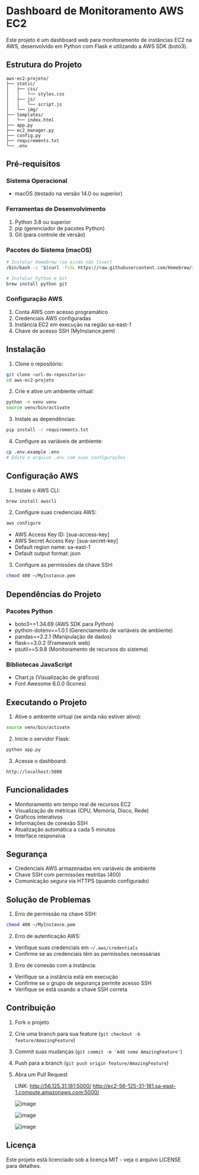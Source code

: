 # Dashboard de Monitoramento AWS EC2

Este projeto é um dashboard web para monitoramento de instâncias EC2 na AWS, desenvolvido em Python com Flask e utilizando a AWS SDK (boto3).

## Estrutura do Projeto

```
aws-ec2-projeto/
├── static/
│   ├── css/
│   │   └── styles.css
│   ├── js/
│   │   └── script.js
│   └── img/
├── templates/
│   └── index.html
├── app.py
├── ec2_manager.py
├── config.py
├── requirements.txt
└── .env
```

## Pré-requisitos

### Sistema Operacional
- macOS (testado na versão 14.0 ou superior)

### Ferramentas de Desenvolvimento
1. Python 3.8 ou superior
2. pip (gerenciador de pacotes Python)
3. Git (para controle de versão)

### Pacotes do Sistema (macOS)
```bash
# Instalar Homebrew (se ainda não tiver)
/bin/bash -c "$(curl -fsSL https://raw.githubusercontent.com/Homebrew/install/HEAD/install.sh)"

# Instalar Python e Git
brew install python git
```

### Configuração AWS
1. Conta AWS com acesso programático
2. Credenciais AWS configuradas
3. Instância EC2 em execução na região sa-east-1
4. Chave de acesso SSH (MyInstance.pem)

## Instalação

1. Clone o repositório:
```bash
git clone <url-do-repositorio>
cd aws-ec2-projeto
```

2. Crie e ative um ambiente virtual:
```bash
python -m venv venv
source venv/bin/activate
```

3. Instale as dependências:
```bash
pip install -r requirements.txt
```

4. Configure as variáveis de ambiente:
```bash
cp .env.example .env
# Edite o arquivo .env com suas configurações
```

## Configuração AWS

1. Instale o AWS CLI:
```bash
brew install awscli
```

2. Configure suas credenciais AWS:
```bash
aws configure
```
- AWS Access Key ID: [sua-access-key]
- AWS Secret Access Key: [sua-secret-key]
- Default region name: sa-east-1
- Default output format: json

3. Configure as permissões da chave SSH:
```bash
chmod 400 ~/MyInstance.pem
```

## Dependências do Projeto

### Pacotes Python
- boto3==1.34.69 (AWS SDK para Python)
- python-dotenv==1.0.1 (Gerenciamento de variáveis de ambiente)
- pandas==2.2.1 (Manipulação de dados)
- flask==3.0.2 (Framework web)
- psutil==5.9.8 (Monitoramento de recursos do sistema)

### Bibliotecas JavaScript
- Chart.js (Visualização de gráficos)
- Font Awesome 6.0.0 (Ícones)

## Executando o Projeto

1. Ative o ambiente virtual (se ainda não estiver ativo):
```bash
source venv/bin/activate
```

2. Inicie o servidor Flask:
```bash
python app.py
```

3. Acesse o dashboard:
```
http://localhost:5000
```

## Funcionalidades

- Monitoramento em tempo real de recursos EC2
- Visualização de métricas (CPU, Memória, Disco, Rede)
- Gráficos interativos
- Informações de conexão SSH
- Atualização automática a cada 5 minutos
- Interface responsiva

## Segurança

- Credenciais AWS armazenadas em variáveis de ambiente
- Chave SSH com permissões restritas (400)
- Comunicação segura via HTTPS (quando configurado)

## Solução de Problemas

1. Erro de permissão na chave SSH:
```bash
chmod 400 ~/MyInstance.pem
```

2. Erro de autenticação AWS:
- Verifique suas credenciais em `~/.aws/credentials`
- Confirme se as credenciais têm as permissões necessárias

3. Erro de conexão com a instância:
- Verifique se a instância está em execução
- Confirme se o grupo de segurança permite acesso SSH
- Verifique se está usando a chave SSH correta

## Contribuição

1. Fork o projeto
2. Crie uma branch para sua feature (`git checkout -b feature/AmazingFeature`)
3. Commit suas mudanças (`git commit -m 'Add some AmazingFeature'`)
4. Push para a branch (`git push origin feature/AmazingFeature`)
5. Abra um Pull Request

   LINK:    http://56.125.31.181:5000/
            http://ec2-56-125-31-181.sa-east-1.compute.amazonaws.com:5000/

   ![image](https://github.com/user-attachments/assets/7230b1a3-e4aa-4065-a5a5-478a3d84b115)

   ![image](https://github.com/user-attachments/assets/94061cb5-0a37-47ea-818a-c87629d285c5)

   ![image](https://github.com/user-attachments/assets/19210fc4-51fc-483a-aa39-ca305515a8de)




## Licença

Este projeto está licenciado sob a licença MIT - veja o arquivo LICENSE para detalhes. 
